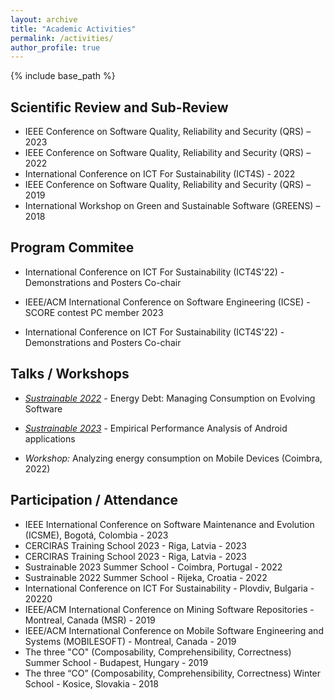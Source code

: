 ```yaml
---
layout: archive
title: "Academic Activities"
permalink: /activities/
author_profile: true
---
```


{% include base_path %}

## Scientific Review and Sub-Review

- IEEE Conference on Software Quality, Reliability and Security (QRS) – 2023
- IEEE Conference on Software Quality, Reliability and Security (QRS) – 2022
- International Conference on ICT For Sustainability (ICT4S) - 2022
- IEEE Conference on Software Quality, Reliability and Security (QRS) – 2019
- International Workshop on Green and Sustainable Software (GREENS) – 2018


## Program Commitee


- International Conference on ICT For Sustainability (ICT4S'22) - Demonstrations and Posters Co-chair

- IEEE/ACM International Conference on Software Engineering (ICSE) - SCORE contest PC member 2023

- International Conference on ICT For Sustainability (ICT4S'22) - Demonstrations and Posters Co-chair

## Talks / Workshops

- *[Sustrainable 2022](https://sustrainable.uniri.hr)* - Energy Debt: Managing Consumption on Evolving Software
- *[Sustrainable 2023](https://ifl23.github.io/sustrainable.html)* - Empirical Performance Analysis of Android applications

- *Workshop:* Analyzing energy consumption on Mobile Devices (Coimbra, 2022)

## Participation / Attendance
- IEEE International Conference on Software Maintenance and Evolution (ICSME), Bogotá, Colombia - 2023
- CERCIRAS Training School 2023 - Riga, Latvia - 2023
- CERCIRAS Training School 2023 - Riga, Latvia - 2023
- Sustrainable 2023 Summer School - Coimbra, Portugal - 2022
- Sustrainable 2022 Summer School - Rijeka, Croatia - 2022
- International Conference on ICT For Sustainability - Plovdiv, Bulgaria - 20220 
- IEEE/ACM International Conference on Mining Software Repositories - Montreal, Canada (MSR) - 2019
- IEEE/ACM International Conference on Mobile Software Engineering and Systems (MOBILESOFT) - Montreal, Canada - 2019
- The three "CO" (Composability, Comprehensibility, Correctness) Summer School - Budapest, Hungary - 2019
- The three “CO” (Composability, Comprehensibility, Correctness) Winter School - Kosice, Slovakia - 2018
